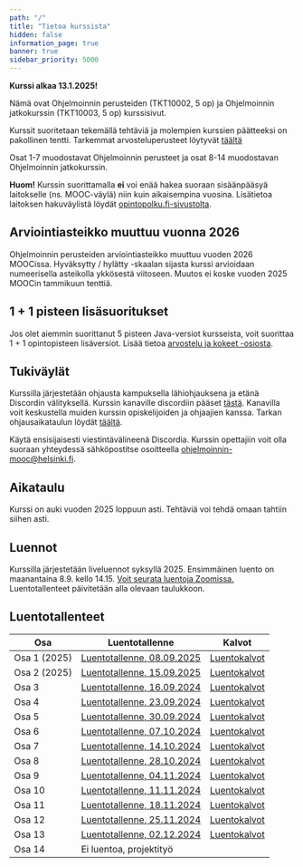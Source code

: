 ```yaml
---
path: "/"
title: "Tietoa kurssista"
hidden: false
information_page: true
banner: true
sidebar_priority: 5000
---
```


**Kurssi alkaa 13.1.2025!**

Nämä ovat Ohjelmoinnin perusteiden (TKT10002, 5 op) ja Ohjelmoinnin jatkokurssin (TKT10003, 5 op) kurssisivut.

Kurssit suoritetaan tekemällä tehtäviä ja molempien kurssien päätteeksi on pakollinen tentti.
Tarkemmat arvosteluperusteet löytyvät [täältä](/arvostelu-ja-kokeet)

Osat 1-7 muodostavat Ohjelmoinnin perusteet ja osat 8-14 muodostavan Ohjelmoinnin jatkokurssin.

**Huom!** Kurssin suorittamalla **ei** voi enää hakea suoraan sisäänpääsyä laitokselle (ns. MOOC-väylä) niin kuin aikaisempina vuosina. Lisätietoa laitoksen hakuväylistä löydät [opintopolku.fi-sivustolta](https://opintopolku.fi/app/#!/haku/tietojenk%C3%A4sittelytiede?page=1&facetFilters=teachingLangCode_ffm:FI&tab=los).


## Arviointiasteikko muuttuu vuonna 2026

Ohjelmoinnin perusteiden arviointiasteikko muuttuu vuoden 2026 MOOCissa. Hyväksytty / hylätty -skaalan sijasta kurssi arvioidaan numeerisella asteikolla ykkösestä viitoseen. Muutos ei koske vuoden 2025 MOOCin tammikuun tenttiä.

## 1 + 1 pisteen lisäsuoritukset

Jos olet aiemmin suorittanut 5 pisteen Java-versiot kursseista, voit suorittaa 1 + 1 opintopisteen lisäversiot. Lisää tietoa [arvostelu ja kokeet -osiosta](/arvostelu-ja-kokeet).

## Tukiväylät

Kurssilla järjestetään ohjausta kampuksella lähiohjauksena ja etänä Discordin välityksellä.
Kurssin kanaville discordiin pääset [tästä](https://study.cs.helsinki.fi/discord/join/ohjelmoinnin_mooc).
Kanavilla voit keskustella muiden kurssin opiskelijoiden ja ohjaajien kanssa.
Tarkan ohjausaikataulun löydät [täältä](/tuki).

Käytä ensisijaisesti viestintävälineenä Discordia. Kurssin opettajiin voit olla suoraan yhteydessä sähköpostitse osoitteella ohjelmoinnin-mooc@helsinki.fi.

## Aikataulu

Kurssi on auki vuoden 2025 loppuun asti. Tehtäviä voi tehdä omaan tahtiin siihen asti.

## Luennot

Kurssilla järjestetään liveluennot syksyllä 2025. Ensimmäinen luento on maanantaina 8.9. kello 14.15. [Voit seurata luentoja Zoomissa.](https://helsinki.zoom.us/j/66256524249?pwd=PbBEi0Nb1vfqTApiWQNbmQ2oSDFy2y.1)
Luentotallenteet päivitetään alla olevaan taulukkoon. 

## Luentotallenteet


Osa    | Luentotallenne | Kalvot
-------|----------------|-------
Osa 1 (2025)  | [Luentotallenne, 08.09.2025](https://youtu.be/ULna74mhFis) | [Luentokalvot](https://docs.google.com/presentation/d/1izQSQK65tkHRdKrymB5E4B_9gVpvIpXUh5ixGY_b0MU/edit?usp=sharing)
Osa 2 (2025) | [Luentotallenne, 15.09.2025](https://youtu.be/PfXraApB4Qo) | [Luentokalvot](https://docs.google.com/presentation/d/1xIsXwoWBdxkpkC9Df5FDhBUmrGhXmOOtB-g5bCe5yLE/edit?usp=sharing)
Osa 3  | [Luentotallenne, 16.09.2024](https://youtu.be/ti6YZ9ku2tA) | [Luentokalvot](https://docs.google.com/presentation/d/16dvar9xgSgQgrgrBm0albWf9mLoGq-bAbMDD-YIWIMk/edit?usp=sharing)
Osa 4  | [Luentotallenne, 23.09.2024](https://youtu.be/haDJhhFrFG4) | [Luentokalvot](https://docs.google.com/presentation/d/1CRU9k0VpfHJugW_7qNlglIsbK0NeLeEpypTLuO0doPQ/edit?usp=sharing)
Osa 5  | [Luentotallenne, 30.09.2024](https://youtu.be/VN2zpbAi2QU) | [Luentokalvot](https://docs.google.com/presentation/d/1UBQ8L6wlWfGbLQDxBV5-d5HtV2fmiK5RFRXfQMQ6QGk/edit?usp=sharing)
Osa 6  | [Luentotallenne, 07.10.2024](https://youtu.be/Hx6ScppSUKc) | [Luentokalvot](https://docs.google.com/presentation/d/1dNa90E5_AE7OxPHM09_JPEyQyl2hSO0h7yc2uaZWQ98/edit?usp=sharing)
Osa 7  | [Luentotallenne, 14.10.2024](https://youtu.be/AL3YhX148Dc) | [Luentokalvot](https://docs.google.com/presentation/d/1seHBXgqyh4cCnf0VL2BacLZwiuMI5v9E6N6xUtbboU8/edit?usp=sharing)
Osa 8  | [Luentotallenne, 28.10.2024](https://youtu.be/ecsTwMvBjic) | [Luentokalvot](https://docs.google.com/presentation/d/12EsFxA2CCWCLIKdp8q6gAgAnK2-EFFrZhXgmgJeEGy8/edit?usp=sharing)
Osa 9  | [Luentotallenne, 04.11.2024](https://youtu.be/YZJhoICsT54) | [Luentokalvot](https://docs.google.com/presentation/d/1jMFlhqZcu1teq_QfplofZL2VggJKWH9jNpx9FOdnbqw/edit?usp=sharing)
Osa 10 | [Luentotallenne, 11.11.2024](https://youtu.be/qLyKEl5EQ6A) | [Luentokalvot](https://docs.google.com/presentation/d/16cFdoP81vMK8rUDqVRYJay5sLYdu2IkbYxJxWLhKcMQ/edit?usp=sharing)
Osa 11 | [Luentotallenne, 18.11.2024](https://youtu.be/MuDsx8j60ds) | [Luentokalvot](https://docs.google.com/presentation/d/1JegqXQcFB7PmzBekGz4DB7Fbpp4iGpL5DGLRwfQk-6k/edit?usp=sharing)
Osa 12 | [Luentotallenne, 25.11.2024](https://youtu.be/cXzihKbfTV0) | [Luentokalvot](https://docs.google.com/presentation/d/1_tBLuXbc9QMVYnO6i4ZAYA3rVWNWKCcMJPqj8RXGdDs/edit?usp=sharing)
Osa 13 | [Luentotallenne, 02.12.2024](https://youtu.be/GWzDfh9lB1A) | [Luentokalvot](https://docs.google.com/presentation/d/15fGrwnfK5tlaKI1OFvU_sDOB8FIt5PYpPlPocCJWfOc/edit?usp=sharing)
Osa 14 | Ei luentoa, projektityö
